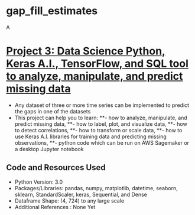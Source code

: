 # gap_fill_estimates
A 
# [Project 3: Data Science Python, Keras A.I., TensorFlow, and SQL tool to analyze, manipulate, and predict missing data](https://github.com/hydrobot004/gap_fill_estimates)
* Any dataset of three or more time series can be implemented to predict the gaps in one of the datasets
* This project can help you to learn:
**- how to analyze, manipulate, and predict missing data,
**- how to label, plot, and visualize data,
**- how to detect correlations,
**- how to transform or scale data,
**- how to use Keras A.I. libraries for training data and predicting missing observations,
**- python code which can be run on AWS Sagemaker or a desktop Jupyter notebook 

## Code and Resources Used
* Python Version: 3.0
* Packages/Libraries: pandas, numpy, matplotlib, datetime, seaborn, sklearn, StandardScaler, keras, Sequential, and Dense 
* Dataframe Shape: (4, 724) to any large scale
* Additional References : None Yet
